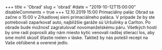 +++
title = 'Obrad'
slug = 'obrad'
#date = "2019-10-12T15:00:00"
disableComments = true
+++
12.10.2019 15:00 Primaciálny palác
Obrad sa začne o 15:00 v Zrkadlovej sieni primaciálneho paláca.
V prípade že by ste potrebovali zaparkovať auto, najbližšie garáže sú Uršulínky a Carlton.
Po obrade bude možnosť zagratulovať novomanželskému páru.
Všetkých hostí by sme radi poprosili aby nám miesto kytíc venovali radšej stierací los, aby sme mohli skúsiť šťastie nielen v láske. Taktiež by nás potešil recept na Vaše obľúbené a overené jedlo.

